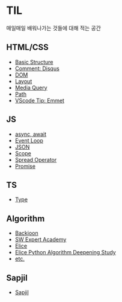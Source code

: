 # TIL
매일매일 배워나가는 것들에 대해 적는 공간

## HTML/CSS
- [Basic Structure](https://github.com/DAUN3046/TIL/blob/main/list/Basic%20Structure.md)
- [Comment: Disqus](https://github.com/DAUN3046/TIL/blob/main/list/Comment:%20Disqus.md)
- [DOM](https://github.com/DAUN3046/TIL/blob/main/list/DOM.md)
- [Layout](https://github.com/DAUN3046/TIL/blob/main/list/Layout.md)
- [Media Query](https://github.com/DAUN3046/TIL/blob/main/list/Media%20Query.md)
- [Path](https://github.com/DAUN3046/TIL/blob/main/list/Path.md)
- [VScode Tip: Emmet](https://github.com/DAUN3046/TIL/blob/main/list/Emmet.md)

## JS
- [async, await](https://github.com/DAUN3046/TIL/blob/main/list/async%2C%20await.md)
- [Event Loop](https://github.com/DAUN3046/TIL/blob/main/list/Event%20Loop.md)
- [JSON](https://github.com/DAUN3046/TIL/blob/main/list/JSON.md)
- [Scope](https://github.com/DAUN3046/TIL/blob/main/list/Scope.md)
- [Spread Operator](https://github.com/DAUN3046/TIL/blob/main/list/Spread%20Operator.md)
- [Promise](https://github.com/DAUN3046/TIL/blob/main/list/Promise.md)

## TS
- [Type]()
<!-- - [Interface](https://github.com/DAUN3046/TIL/blob/main/list/Promise.md) -->

## Algorithm
- [Backjoon](https://github.com/DAUN3046/BAEKJOON)
- [SW Expert Academy](https://github.com/DAUN3046/SW_Expert_Academy)
- [Elice](https://github.com/DAUN3046/Elice/tree/main/Algorithm)
- [Elice Python Algorithm Deepening Study](https://github.com/ManduTheCat/elice_algorithm_deepening_study/pulls)
- [etc.](https://github.com/DAUN3046/codingTest)

## Sapjil
- [Sapjil](https://github.com/DAUN3046/sapjil)
